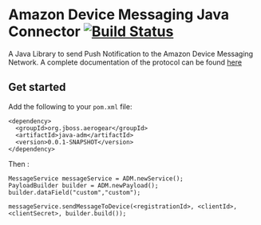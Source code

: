 # Amazon Device Messaging Java Connector [![Build Status](https://travis-ci.org/aerogear/java-adm.png)](https://travis-ci.org/aerogear/java-adm)

A Java Library to send Push Notification to the Amazon Device Messaging Network.
A complete documentation of the protocol can be found [here](https://developer.amazon.com/appsandservices/apis/engage/device-messaging/)

## Get started

Add the following to your ```pom.xml``` file:

```
<dependency>
  <groupId>org.jboss.aerogear</groupId>
  <artifactId>java-adm</artifactId>
  <version>0.0.1-SNAPSHOT</version>
</dependency>
```

Then :

```
MessageService messageService = ADM.newService();
PayloadBuilder builder = ADM.newPayload();
builder.dataField("custom","custom");

messageService.sendMessageToDevice(<registrationId>, <clientId>, <clientSecret>, builder.build());

```

